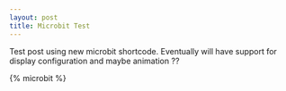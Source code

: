 ```yaml
---
layout: post
title: Microbit Test
---
```


Test post using new microbit shortcode. Eventually will have support for display configuration and maybe animation ??

{% microbit %}
